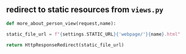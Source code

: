 ## redirect to static resources from `views.py`

```python
def more_about_person_view(request,name):

static_file_url = f"{settings.STATIC_URL}{'webpage/'}{name}.html"

return HttpResponseRedirect(static_file_url)
```
